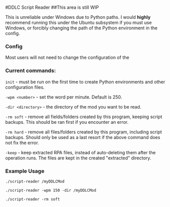 #DDLC Script Reader
##This area is still WIP

This is unreliable under Windows due to Python paths. I would **highly** recommend running this under the Ubuntu subsystem if you must use Windows, or forcibly changing the path of the Python environment in the config.

### Config ###
Most users will not need to change the configuration of the 

### Current commands:
``init`` - must be run on the first time to create Python environments and other configuration files.

``-wpm <number>`` -  set the word per minute. Default is 250.

``-dir <directory>`` - the directory of the mod you want to be read.

``-rm soft`` - remove all fields/folders created by this program, keeping script backups. This should be ran first if you encounter an error.

``-rm hard`` - remove all files/folders created by this program, including script backups. Should only be used as a last resort if the above command does not fix the error.

``-keep`` - keep extracted RPA files, instead of auto-deleting them after the operation runs. The files are kept in the created "extracted" directory.

### Example Usage

``./script-reader /myDDLCMod``

``./script-reader -wpm 150 -dir /myDDLCMod``

``./script-reader -rm soft``